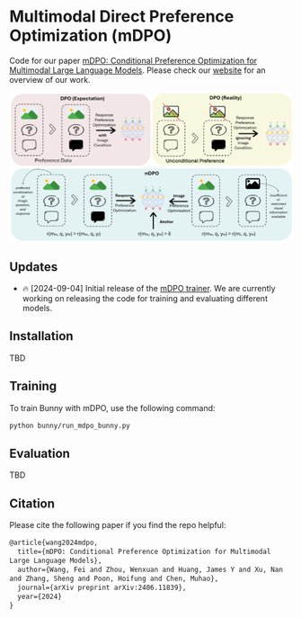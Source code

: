 # Multimodal Direct Preference Optimization (mDPO)

Code for our paper [mDPO: Conditional Preference Optimization for Multimodal Large Language Models](https://arxiv.org/pdf/2406.11839). Please check our [website](https://feiwang96.github.io/mDPO/) for an overview of our work.

![alt text](figures/image.png)

## Updates
* 🔥 [2024-09-04] Initial release of the [mDPO trainer](mdpo_trainer.py). We are currently working on releasing the code for training and evaluating different models.

## Installation
TBD

## Training
To train Bunny with mDPO, use the following command:
```bash
python bunny/run_mdpo_bunny.py
```

## Evaluation
TBD

## Citation
Please cite the following paper if you find the repo helpful:
```
@article{wang2024mdpo,
  title={mDPO: Conditional Preference Optimization for Multimodal Large Language Models},
  author={Wang, Fei and Zhou, Wenxuan and Huang, James Y and Xu, Nan and Zhang, Sheng and Poon, Hoifung and Chen, Muhao},
  journal={arXiv preprint arXiv:2406.11839},
  year={2024}
}
```
